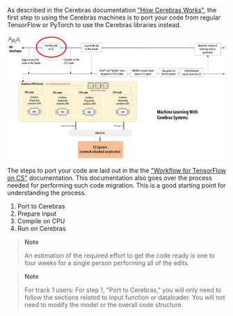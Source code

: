 <!--  # Code Migration to the Cerebras Architecture

This title is commented out in this doc so that it will appear above the in-page table of contents instead of beside it.
-->

As described in the Cerebras documentation <a href="https://docs.cerebras.net/en/1.6.0/cerebras-basics/how-cerebras-works.html" target="_blank">"How Cerebras Works"</a>, the first step to using the Cerebras machines is to port your code from regular TensorFlow or PyTorch to use the Cerebras libraries instead.

![flowchart showing steps to run on a CS system](https://github.com/pscedu/psc-wpdocs/blob/main/neocortex/how_cerebras_works_workflow.jpg)

The steps to port your code are laid out in the the <a href="https://docs.cerebras.net/en/1.6.0/tensorflow-docs/cs-tf-workflow.html" target="_blank">"Workflow for TensorFlow on CS"</a> documentation. This documentation also goes over the process needed for performing such code migration. This is a good starting point for understanding the process. 
1. Port to Cerebras
2. Prepare input
3. Compile on CPU
4. Run on Cerebras

<blockquote class="note">
  <strong>Note</strong>
 <p>An estimation of the required effort to get the code ready is one to four weeks for a single person performing all of the edits.</p>
</blockquote>

  <blockquote>
    <strong>Note</strong>
<p>For track 1 users: For step 1, "Port to Cerebras,” you will only need to follow the sections related to input function or dataloader. You will not need to modify the model or the overall code structure.</p>
</blockquote>
